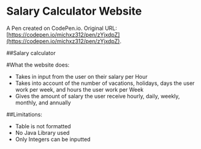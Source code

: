 # Salary Calculator Website

A Pen created on CodePen.io. Original URL: [https://codepen.io/michxz312/pen/zYjxdpZ](https://codepen.io/michxz312/pen/zYjxdpZ).

##Salary calculator

#What the website does:
- Takes in input from the user on their salary per Hour
- Takes into account of the number of vacations, holidays, days the user work per week, and hours the user work per Week
- Gives the amount of salary the user receive hourly, daily, weekly, monthly, and annually

##Limitations:
- Table is not formatted
- No Java Library used
- Only Integers can be inputted

